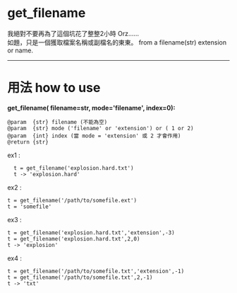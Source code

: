 # get_filename

我絕對不要再為了這個坑花了整整2小時 Orz......    
如題，只是一個獲取檔案名稱或副檔名的東東。
from a filename(str) extension or name.     

----
# 用法 how to use
**get_filename( filename=str, mode='filename', index=0):**

    @param  {str} filename (不能為空)
    @param  {str} mode ('filename' or 'extension') or ( 1 or 2)
    @param  {int} index (當 mode = 'extension' 或 2 才會作用)
    @return {str}

  ex1 :

      t = get_filename('explosion.hard.txt')
      t -> 'explosion.hard'

  ex2 :

    t = get_filename('/path/to/somefile.ext')
    t = 'somefile'

  ex3 :

    t = get_filename('explosion.hard.txt','extension',-3)
    t = get_filename('explosion.hard.txt',2,0)
    t -> 'explosion'

  ex4 :

    t = get_filename('/path/to/somefile.txt','extension',-1)
    t = get_filename('/path/to/somefile.txt',2,-1)
    t -> 'txt'
